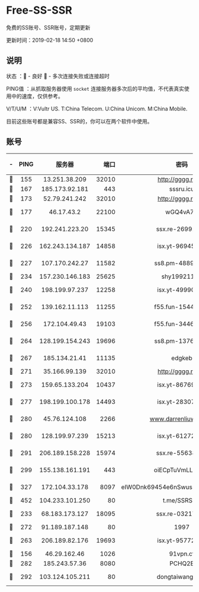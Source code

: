 # Free-SS-SSR

免费的SS账号、SSR账号，定期更新

更新时间：2019-02-18 14:50 +0800

## 说明

状态     ：🙂 - 良好 🙁 - 多次连接失败或连接超时

PING值   ：从抓取服务器使用 `socket` 连接服务器多次后的平均值，不代表真实使用中的速度，仅供参考。

V/T/U/M  ：V:Vultr US. T:China Telecom. U:China Unicom. M:China Mobile.

目前这些账号都是兼容SS、SSR的，你可以在两个软件中使用。

## 账号

|-|PING|服务器|端口|密码|加密方式|区域|V/T/U/M|
|:----:|:----:|:-----:|-----:|:----:|:----:|:----:|:----:|
|🙂|155|13.251.38.209|32010|http://gggg.rocks|chacha20|SG|8↑/8↑/8↑/8↑|
|🙂|167|185.173.92.181|443|sssru.icu|rc4-md5|RU|10↑/9↑/8↑/9↑|
|🙂|173|52.79.241.242|32010|http://gggg.rocks|chacha20|KR|10↑/10↑/9↑/9↑|
|🙂|177|46.17.43.2|22100|wGQ4vA7D|aes-256-gcm|RU|3↑/10↑/10↑/10↑|
|🙂|220|192.241.223.20|15345|ssx.re-26991809|aes-256-cfb|US|10↑/10↑/9↑/10↑|
|🙂|226|162.243.134.187|14858|isx.yt-96945086|aes-256-cfb|US|9↑/10↑/10↑/10↑|
|🙂|227|107.170.242.27|11582|ss8.pm-48893072|aes-256-cfb|US|10↑/10↑/10↑/10↑|
|🙂|234|157.230.146.183|25625|shy19921124|rc4-md5|US|10↑/10↑/10↑/10↑|
|🙂|240|198.199.97.237|12258|isx.yt-49990811|aes-256-cfb|US|10↑/10↑/10↑/10↑|
|🙂|252|139.162.11.113|11255|f55.fun-15440385|aes-256-cfb|SG|10↑/10↑/10↑/10↑|
|🙂|256|172.104.49.43|19103|f55.fun-34462063|aes-256-cfb|SG|10↑/10↑/10↑/10↑|
|🙂|264|128.199.154.243|19696|ss8.pm-13766186|aes-256-cfb|SG|10↑/10↑/10↑/10↑|
|🙂|267|185.134.21.41|11135|edgkeb|aes-256-cfb|GB|10↑/10↑/10↑/10↑|
|🙂|271|35.166.99.139|32010|http://gggg.rocks|chacha20|US|9↑/10↑/9↑/10↑|
|🙂|273|159.65.133.204|10437|isx.yt-86769658|aes-256-cfb|SG|10↑/10↑/10↑/10↑|
|🙂|277|198.199.100.178|14493|isx.yt-28307086|aes-256-cfb|US|10↑/10↑/10↑/10↑|
|🙂|280|45.76.124.108|2266|www.darrenliuwei.com|aes-256-cfb|AU|10↑/10↑/10↑/10↑|
|🙂|280|128.199.97.239|15213|isx.yt-61272436|aes-256-cfb|SG|10↑/10↑/10↑/10↑|
|🙂|291|206.189.158.228|15974|ssx.re-55638136|aes-256-cfb|SG|10↑/10↑/10↑/10↑|
|🙂|299|155.138.161.191|443|oiECpTuVmLLxk4Ts|aes-256-cfb|US|7↑/10↑/10↑/10↑|
|🙂|327|172.104.33.178|8097|eIW0Dnk69454e6nSwuspv9DmS201tQ0D|aes-256-cfb|SG|10↑/10↑/10↑/10↑|
|🙂|452|104.233.101.250|80|t.me/SSRSUB|rc4-md5|CA|9↑/10↑/10↑/10↑|
|🙂|233|68.183.173.127|18095|ssx.re-03217186|aes-256-cfb|US|10↑/10↑/10↑/10↑|
|🙂|272|91.189.187.148|80|1997|chacha20|US|9↑/9↑/9↑/9↑|
|🙂|263|206.189.82.176|19693|isx.yt-95772798|aes-256-cfb|SG|10↑/10↑/10↑/10↑|
|🙁|156|46.29.162.46|1026|91vpn.cf|rc4-md5|RU|8↑/10↑/10↑/10↑|
|🙁|282|185.243.57.36|8080|PCHQ2E|rc4-md5|US|8↑/9↑/10↑/10↑|
|🙁|292|103.124.105.211|80|dongtaiwang.com|aes-256-cfb|US|10↑/10↑/10↑/10↑|
